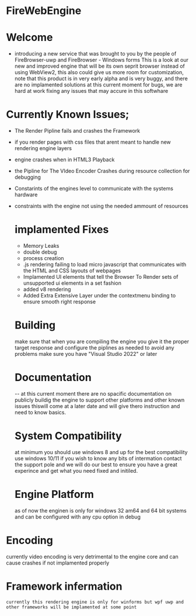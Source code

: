 # FireWebEngine

  # Welcome
  - introducing a new service that was brought to you by the people of FireBrowser-uwp and FireBrowser - Windows forms
This is a look at our new and improved engine that will be its own seprit browser instead of using WebView2, this also could give us more room for customization, note that this product is in very early alpha and is very buggy, and there are no implamented solutions at this current moment for bugs, we are hard at work fixing any issues that may accure in this softwhare

# Currently Known Issues;

+ The Render Pipline fails and crashes the Framework
+ if you render pages with css files that arent meant to handle new rendering engine layers
+ engine crashes when in HTML3 Playback
+ the Pipline for The VIdeo Encoder Crashes during resource collection for debugging
+ Constarints of the engines level to communicate with the systems hardware
+ constraints with the engine not using the needed ammount of resources

  # implamented Fixes
  + Memory Leaks
  + double debug
  + process creation
  + .js rendering failing to load micro javascript that communicates with the HTML and CSS layouts of webpages
  + Implamented UI elements that tell the Browser To Render sets of unsupported ui elements in a set fashion
  + added v8 rendering
  + Added Extra Extensive Layer under the contextmenu binding to ensure smooth right response
 
  # Building

    make sure that when you are compiling the engine you give it the proper target response and configure the piplines as needed
    to avoid any problems make sure you have "Visual Studio 2022" or later

  # Documentation
  -- at this current moment there are no spacific documentation on publicly buildig the engine to support other platforms and other known issues
  thiswill come at a later date and will give thero instruction and need to know basics.

  # System Compatibility

    at minimum you should use windows 8 and up for the best compatibility use windows 10/11
    if you wish to know any bits of intermation contact the support pole and we will do our best to ensure you have a great experince and get what you need fixed and initiled.

  # Engine Platform
  as of now the enginen is only for windows 32 am64 and 64 bit systems and can be configured with any cpu option in debug

 # Encoding
   currently video encoding is very detrimental to the engine core and can cause crashes if not implamented properly

   # Framework infermation
    currently this rendering engine is only for winforms but wpf uwp and other frameworks will be implamented at some point
